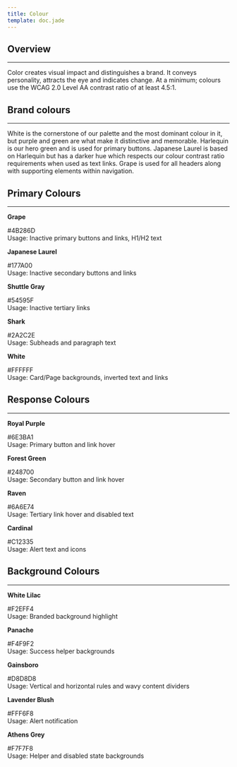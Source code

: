 ```yaml
---
title: Colour
template: doc.jade
---
```


## Overview

---

Color creates visual impact and distinguishes a brand. It conveys personality, attracts the eye and indicates change. At a minimum; colours use the WCAG 2.0 Level AA contrast ratio of at least 4.5:1.

## Brand colours

---

White is the cornerstone of our palette and the most dominant colour in it, but purple and green are what make it distinctive and memorable. Harlequin is our hero green and is used for primary buttons. Japanese Laurel is based on Harlequin but has a darker hue which respects our colour contrast ratio requirements when used as text links. Grape is used for all headers along with supporting elements within navigation.

## Primary Colours

---

<div class="container colors">
    <div class="grid-row">
	<div class="medium-4">
	    <span class="color-preview" style="background-color: rgb(75,40,109);"></span>
	    <p>
		<strong>Grape</strong>
	    </p>
	    <p>
		#4B286D
		<br>
		Usage: Inactive primary buttons and links, H1/H2 text
	    </p>
	</div>
	<div class="medium-4">
	    <span class="color-preview" style="background-color: rgb(23,122,0);"></span>
	    <p>
		<strong>Japanese Laurel</strong>
	    </p>
	    <p>
		#177A00<br>
		Usage: Inactive secondary buttons and links
	    </p>
	</div>
	<div class="medium-4">
	    <span class="color-preview" style="background-color: rgb(84,89,95);"></span>
	    <p>
		<strong>Shuttle Gray</strong>
	    </p>
	    <p>
		#54595F
		<br>
		Usage: Inactive tertiary links
	    </p>
	</div>
    </div>
</div>

<div class="container colors">
    <div class="grid-row">
	<div class="medium-4">
	    <span class="color-preview" style="background-color: rgb(42, 44, 46);"></span>
	    <p>
		<strong>Shark</strong>
	    </p>
	    <p>
		#2A2C2E
		<br>
		Usage: Subheads and paragraph text
	    </p>
	</div>
	<div class="medium-4">
	    <span class="color-preview" style="background-color: rgb(255, 255, 255);"></span>
	    <p>
		<strong>White</strong>
	    </p>
	    <p>
		#FFFFFF<br>
		Usage: Card/Page backgrounds, inverted text and links
	    </p>
	</div>
    </div>
</div>


## Response Colours

---

<div class="container colors">
    <div class="grid-row">
	<div class="medium-4">
	    <span class="color-preview" style="background-color: rgb(110,59,161);"></span>
	    <p>
		<strong>Royal Purple</strong>
	    </p>
	    <p>
		#6E3BA1
		<br>
		Usage: Primary button and link hover
	    </p>
	</div>
	<div class="medium-4">
	    <span class="color-preview" style="background-color: rgb(36,135,0);"></span>
	    <p>
		<strong>Forest Green</strong>
	    </p>
	    <p>
		#248700<br>
		Usage: Secondary button and link hover
	    </p>
	</div>
	<div class="medium-4">
	    <span class="color-preview" style="background-color: rgb(106,110,116);"></span>
	    <p>
		<strong>Raven</strong>
	    </p>
	    <p>
		#6A6E74
		<br>
		Usage: Tertiary link hover and disabled text
	    </p>
	</div>
    </div>
    <div class="grid-row">
  <div class="medium-4">
      <span class="color-preview" style="background-color: rgb(193,35,53);"></span>
      <p>
    <strong>Cardinal</strong>
      </p>
      <p>
    #C12335
    <br>
    Usage: Alert text and icons
      </p>
  </div>
</div>



## Background Colours

---

<div class="container colors">
    <div class="grid-row">
	<div class="medium-4">
	    <span class="color-preview" style="background-color: rgb(242,239,244);"></span>
	    <p>
		<strong>White Lilac</strong>
	    </p>
	    <p>
		#F2EFF4
		<br>
		Usage: Branded background highlight
	    </p>
	</div>
	<div class="medium-4">
	    <span class="color-preview" style="background-color: rgb(244,249,242);"></span>
	    <p>
		<strong>Panache</strong>
	    </p>
	    <p>
		#F4F9F2<br>
		Usage: Success helper backgrounds
	    </p>
	</div>
	<div class="medium-4">
	    <span class="color-preview" style="background-color: rgb(216,216,216);"></span>
	    <p>
		<strong>Gainsboro</strong>
	    </p>
	    <p>
		#D8D8D8
		<br>
		Usage: Vertical and horizontal rules and wavy content dividers
	    </p>
	</div>
    </div>
    <div class="grid-row">
  <div class="medium-4">
      <span class="color-preview" style="background-color: rgb(255,246,248);"></span>
      <p>
    <strong>Lavender Blush</strong>
      </p>
      <p>
    #FFF6F8
    <br>
    Usage: Alert notification
      </p>
  </div>
  <div class="medium-4">
      <span class="color-preview" style="background-color: rgb(247,247,248);"></span>
      <p>
    <strong>Athens Grey</strong>
      </p>
      <p>
    #F7F7F8
    <br>
    Usage: Helper and disabled state backgrounds
      </p>
  </div>
</div>
